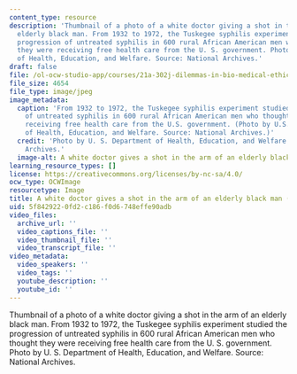 ```yaml
---
content_type: resource
description: 'Thumbnail of a photo of a white doctor giving a shot in the arm of an
  elderly black man. From 1932 to 1972, the Tuskegee syphilis experiment studied the
  progression of untreated syphilis in 600 rural African American men who thought
  they were receiving free health care from the U. S. government. Photo by U. S. Department
  of Health, Education, and Welfare. Source: National Archives.'
draft: false
file: /ol-ocw-studio-app/courses/21a-302j-dilemmas-in-bio-medical-ethics-playing-god-or-doing-good-fall-2013/5f8429220fd2c186f0d6748effe90adb_21a-302jf13-th.jpg
file_size: 4654
file_type: image/jpeg
image_metadata:
  caption: 'From 1932 to 1972, the Tuskegee syphilis experiment studied the progression
    of untreated syphilis in 600 rural African American men who thought they were
    receiving free health care from the U.S. government. (Photo by U.S. Department
    of Health, Education, and Welfare. Source: National Archives.)'
  credit: 'Photo by U. S. Department of Health, Education, and Welfare. Source: National
    Archives.'
  image-alt: A white doctor gives a shot in the arm of an elderly black man.
learning_resource_types: []
license: https://creativecommons.org/licenses/by-nc-sa/4.0/
ocw_type: OCWImage
resourcetype: Image
title: A white doctor gives a shot in the arm of an elderly black man (thumbnail)
uid: 5f842922-0fd2-c186-f0d6-748effe90adb
video_files:
  archive_url: ''
  video_captions_file: ''
  video_thumbnail_file: ''
  video_transcript_file: ''
video_metadata:
  video_speakers: ''
  video_tags: ''
  youtube_description: ''
  youtube_id: ''
---
```

Thumbnail of a photo of a white doctor giving a shot in the arm of an elderly black man. From 1932 to 1972, the Tuskegee syphilis experiment studied the progression of untreated syphilis in 600 rural African American men who thought they were receiving free health care from the U. S. government. Photo by U. S. Department of Health, Education, and Welfare. Source: National Archives.